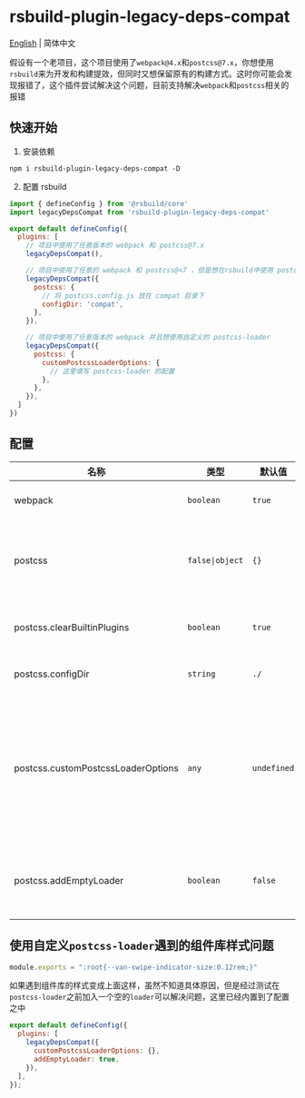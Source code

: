 # rsbuild-plugin-legacy-deps-compat

[English](./src/README.md) | 简体中文

假设有一个老项目，这个项目使用了`webpack@4.x`和`postcss@7.x`，你想使用`rsbuild`来为开发和构建提效，但同时又想保留原有的构建方式。这时你可能会发现报错了，这个插件尝试解决这个问题，目前支持解决`webpack`和`postcss`相关的报错

## 快速开始
1. 安装依赖
```
npm i rsbuild-plugin-legacy-deps-compat -D
```
2. 配置 rsbuild
```js
import { defineConfig } from '@rsbuild/core'
import legacyDepsCompat from 'rsbuild-plugin-legacy-deps-compat'

export default defineConfig({
  plugins: [
    // 项目中使用了任意版本的 webpack 和 postcss@7.x
    legacyDepsCompat(),

    // 项目中使用了任意的 webpack 和 postcss@<7 ，但是想在rsbuild中使用 postcss@8
    legacyDepsCompat({
      postcss: {
        // 将 postcss.config.js 放在 compat 目录下
        configDir: 'compat',
      },
    }),

    // 项目中使用了任意版本的 webpack 并且想使用自定义的 postcss-loader
    legacyDepsCompat({
      postcss: {
        customPostcssLoaderOptions: {
          // 这里填写 postcss-loader 的配置
        },
      },
    }),
  ]
})
```

## 配置

| 名称                              | 类型            | 默认值     | 描述                                     |
| --------------------------------- | -------------- | ---------- | -------------------------------------- |
| webpack                           | `boolean`      | `true`     | 是否给`webpack`设置别名                  |
| postcss                           | `false\|object`| `{}`       | `postcss`配置，设置为`false`不做任何修改   |
| postcss.clearBuiltinPlugins       | `boolean`      | `true`     | 是否清除内置`postcss`插件件               |
| postcss.configDir                 | `string`       | `./`       | `postcss`配置文件所在目录                 |
| postcss.customPostcssLoaderOptions| `any`          | `undefined`| `postcss-loader`配置，设置此项后将会使用自定义的`postcss-loader`，请确保已经安装了`postcss-loader`|
| postcss.addEmptyLoader            | `boolean`      | `false`    | 是否在`postcss-loader`之前新增一个`empty-loader`|

## 使用自定义`postcss-loader`遇到的组件库样式问题
```js
module.exports = ":root{--van-swipe-indicator-size:0.12rem;}"
```
如果遇到组件库的样式变成上面这样，虽然不知道具体原因，但是经过测试在`postcss-loader`之前加入一个空的`loader`可以解决问题，这里已经内置到了配置之中
```js
export default defineConfig({
  plugins: [
    legacyDepsCompat({
      customPostcssLoaderOptions: {},
      addEmptyLoader: true,
    }),
  ],
});
```